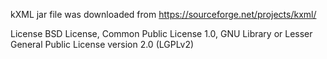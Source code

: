 kXML jar file was downloaded from https://sourceforge.net/projects/kxml/

License
BSD License, Common Public License 1.0, GNU Library or Lesser General Public License version 2.0 (LGPLv2)
